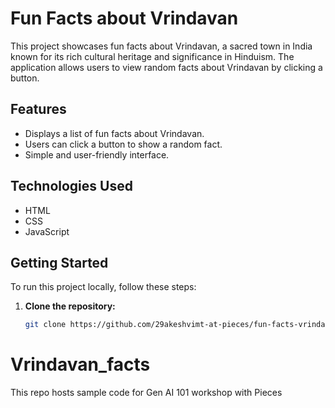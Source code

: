 # Fun Facts about Vrindavan

This project showcases fun facts about Vrindavan, a sacred town in India known for its rich cultural heritage and significance in Hinduism. The application allows users to view random facts about Vrindavan by clicking a button.

## Features

- Displays a list of fun facts about Vrindavan.
- Users can click a button to show a random fact.
- Simple and user-friendly interface.

## Technologies Used

- HTML
- CSS
- JavaScript

## Getting Started

To run this project locally, follow these steps:

1. **Clone the repository:**
   ```bash
   git clone https://github.com/29akeshvimt-at-pieces/fun-facts-vrindavan.git
# Vrindavan_facts
This repo hosts sample code for Gen AI 101 workshop with Pieces
